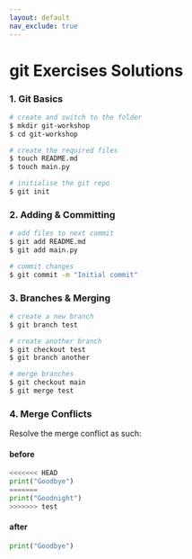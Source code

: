 ```yaml
---
layout: default
nav_exclude: true
---
```

# git Exercises Solutions

### 1\. Git Basics

```bash
# create and switch to the folder
$ mkdir git-workshop
$ cd git-workshop

# create the required files
$ touch README.md 
$ touch main.py

# initialise the git repo
$ git init
```

### 2\. Adding & Committing 

```bash
# add files to next commit
$ git add README.md
$ git add main.py

# commit changes
$ git commit -m "Initial commit"
```

### 3\. Branches & Merging

```bash
# create a new branch
$ git branch test

# create another branch
$ git checkout test
$ git branch another

# merge branches
$ git checkout main
$ git merge test
```

### 4\. Merge Conflicts

Resolve the merge conflict as such:

#### before
```py
<<<<<<< HEAD
print("Goodbye")
=======
print("Goodnight")
>>>>>>> test
```

#### after
```py
print("Goodbye")
```